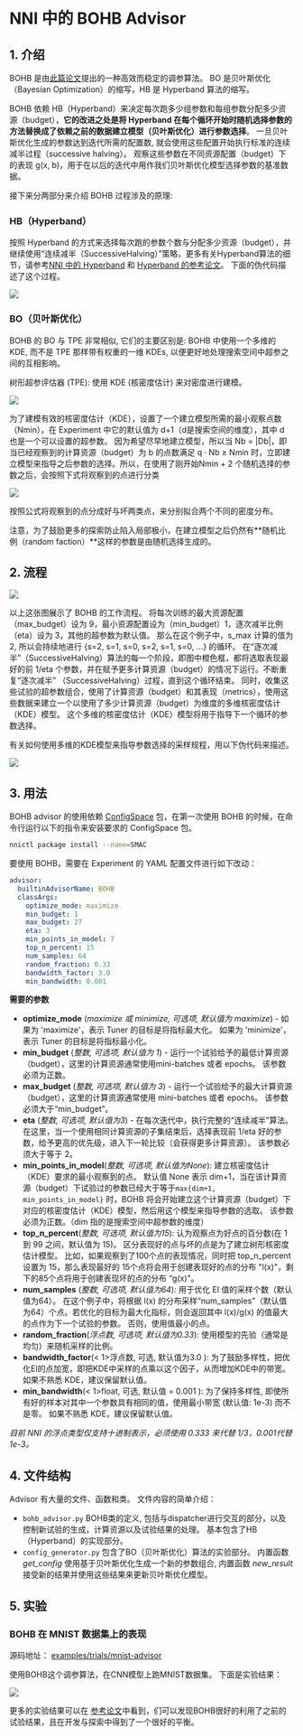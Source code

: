# NNI 中的 BOHB Advisor

## 1. 介绍

BOHB 是由[此篇论文](https://arxiv.org/abs/1807.01774)提出的一种高效而稳定的调参算法。 BO 是贝叶斯优化（Bayesian Optimization）的缩写，HB 是 Hyperband 算法的缩写。

BOHB 依赖 HB（Hyperband）来决定每次跑多少组参数和每组参数分配多少资源（budget），**它的改进之处是将 Hyperband 在每个循环开始时随机选择参数的方法替换成了依赖之前的数据建立模型（贝叶斯优化）进行参数选择**。 一旦贝叶斯优化生成的参数达到迭代所需的配置数, 就会使用这些配置开始执行标准的连续减半过程（successive halving）。 观察这些参数在不同资源配置（budget）下的表现 g(x, b)，用于在以后的迭代中用作我们贝叶斯优化模型选择参数的基准数据。

接下来分两部分来介绍 BOHB 过程涉及的原理:

### HB（Hyperband）

按照 Hyperband 的方式来选择每次跑的参数个数与分配多少资源（budget），并继续使用“连续减半（SuccessiveHalving）”策略，更多有关Hyperband算法的细节，请参考[NNI 中的 Hyperband](HyperbandAdvisor.md) 和 [Hyperband 的参考论文](https://arxiv.org/abs/1603.06560)。 下面的伪代码描述了这个过程。

![](../img/bohb_1.png)

### BO（贝叶斯优化）

BOHB 的 BO 与 TPE 非常相似, 它们的主要区别是: BOHB 中使用一个多维的 KDE, 而不是 TPE 那样带有权重的一维 KDEs, 以便更好地处理搜索空间中超参之间的互相影响。

树形超参评估器 (TPE): 使用 KDE (核密度估计) 来对密度进行建模。

![](../img/bohb_2.png)

为了建模有效的核密度估计（KDE），设置了一个建立模型所需的最小观察点数（Nmin），在 Experiment 中它的默认值为 d+1（d是搜索空间的维度），其中 d 也是一个可以设置的超参数。 因为希望尽早地建立模型，所以当 Nb = |Db|，即当已经观察到的计算资源（budget）为 b 的点数满足 q · Nb ≥ Nmin 时，立即建立模型来指导之后参数的选择。所以，在使用了刚开始Nmin + 2 个随机选择的参数之后，会按照下式将观察到的点进行分类

![](../img/bohb_3.png)

按照公式将观察到的点分成好与坏两类点，来分别拟合两个不同的密度分布。

注意，为了鼓励更多的探索防止陷入局部极小，在建立模型之后仍然有**随机比例（random faction）**这样的参数是由随机选择生成的。

## 2. 流程

![](../img/bohb_6.jpg)

以上这张图展示了 BOHB 的工作流程。 将每次训练的最大资源配置（max_budget）设为 9，最小资源配置设为（min_budget）1，逐次减半比例（eta）设为 3，其他的超参数为默认值。 那么在这个例子中，s_max 计算的值为 2, 所以会持续地进行 {s=2, s=1, s=0, s=2, s=1, s=0, ...} 的循环。 在“逐次减半”（SuccessiveHalving）算法的每一个阶段，即图中橙色框，都将选取表现最好的前 1/eta 个参数，并在赋予更多计算资源（budget）的情况下运行。不断重复“逐次减半” （SuccessiveHalving）过程，直到这个循环结束。 同时，收集这些试验的超参数组合，使用了计算资源（budget）和其表现（metrics），使用这些数据来建立一个以使用了多少计算资源（budget）为维度的多维核密度估计（KDE）模型。 这个多维的核密度估计（KDE）模型将用于指导下一个循环的参数选择。

有关如何使用多维的KDE模型来指导参数选择的采样规程，用以下伪代码来描述。

![](../img/bohb_4.png)

## 3. 用法

BOHB advisor 的使用依赖 [ConfigSpace](https://github.com/automl/ConfigSpace) 包，在第一次使用 BOHB 的时候，在命令行运行以下的指令来安装要求的 ConfigSpace 包。

```bash
nnictl package install --name=SMAC
```

要使用 BOHB，需要在 Experiment 的 YAML 配置文件进行如下改动：

```yml
advisor:
  builtinAdvisorName: BOHB
  classArgs:
    optimize_mode: maximize
    min_budget: 1
    max_budget: 27
    eta: 3
    min_points_in_model: 7
    top_n_percent: 15
    num_samples: 64
    random_fraction: 0.33
    bandwidth_factor: 3.0
    min_bandwidth: 0.001
```

**需要的参数**

* **optimize_mode** (*maximize 或 minimize, 可选项, 默认值为 maximize*) - 如果为 'maximize'，表示 Tuner 的目标是将指标最大化。 如果为 'minimize'，表示 Tuner 的目标是将指标最小化。
* **min_budget** (*整数, 可选项, 默认值为 1*) - 运行一个试验给予的最低计算资源（budget），这里的计算资源通常使用mini-batches 或者 epochs。 该参数必须为正数。
* **max_budget** (*整数, 可选项, 默认值为 3*) - 运行一个试验给予的最大计算资源（budget），这里的计算资源通常使用 mini-batches 或者 epochs。 该参数必须大于“min_budget”。
* **eta** (*整数, 可选项, 默认值为3*) - 在每次迭代中，执行完整的“连续减半”算法。 在这里，当一个使用相同计算资源的子集结束后，选择表现前 1/eta 好的参数，给予更高的优先级，进入下一轮比较（会获得更多计算资源）。 该参数必须大于等于 2。
* **min_points_in_model**(*整数, 可选项, 默认值为None*): 建立核密度估计（KDE）要求的最小观察到的点。 默认值 None 表示 dim+1，当在该计算资源（budget）下试验过的参数已经大于等于`max{dim+1, min_points_in_model}` 时，BOHB 将会开始建立这个计算资源（budget）下对应的核密度估计（KDE）模型，然后用这个模型来指导参数的选取。 该参数必须为正数。（dim 指的是搜索空间中超参数的维度）
* **top_n_percent**(*整数, 可选项, 默认值为15*): 认为观察点为好点的百分数(在 1 到 99 之间，默认值为 15)。 区分表现好的点与坏的点是为了建立树形核密度估计模型。 比如，如果观察到了100个点的表现情况，同时把 top_n_percent 设置为 15，那么表现最好的 15个点将会用于创建表现好的点的分布 "l(x)"，剩下的85个点将用于创建表现坏的点的分布 “g(x)”。
* **num_samples** (*整数, 可选项, 默认值为64*): 用于优化 EI 值的采样个数（默认值为64）。 在这个例子中，将根据 l(x) 的分布采样“num_samples”（默认值为64）个点。若优化的目标为最大化指标，则会返回其中 l(x)/g(x) 的值最大的点作为下一个试验的参数。 否则，使用值最小的点。
* **random_fraction**(*浮点数, 可选项, 默认值为0.33*): 使用模型的先验（通常是均匀）来随机采样的比例。
* **bandwidth_factor**(< 1>浮点数, 可选, 默认值为3.0 </em>): 为了鼓励多样性，把优化EI的点加宽，即把KDE中采样的点乘以这个因子，从而增加KDE中的带宽。 如果不熟悉 KDE，建议保留默认值。
* **min_bandwidth**(< 1>float, 可选, 默认值 = 0.001 </em>): 为了保持多样性, 即使所有好的样本对其中一个参数具有相同的值，使用最小带宽 (默认值: 1e-3) 而不是零。 如果不熟悉 KDE，建议保留默认值。

*目前 NNI 的浮点类型仅支持十进制表示，必须使用 0.333 来代替 1/3，0.001代替 1e-3。*

## 4. 文件结构

Advisor 有大量的文件、函数和类。 文件内容的简单介绍：

* `bohb_advisor.py` BOHB类的定义, 包括与dispatcher进行交互的部分，以及控制新试验的生成，计算资源以及试验结果的处理。 基本包含了HB（Hyperband）的实现部分。
* `config_generator.py` 包含了BO（贝叶斯优化）算法的实验部分。 内置函数 *get_config* 使用基于贝叶斯优化生成一个新的参数组合, 内置函数 *new_result* 接受新的结果并使用这些结果来更新贝叶斯优化模型。

## 5. 实验

### BOHB 在 MNIST 数据集上的表现

源码地址： [examples/trials/mnist-advisor](https://github.com/Microsoft/nni/tree/master/examples/trials/)

使用BOHB这个调参算法，在CNN模型上跑MNIST数据集。 下面是实验结果：

![](../img/bohb_5.png)

更多的实验结果可以在 [参考论文](https://arxiv.org/abs/1807.01774)中看到，们可以发现BOHB很好的利用了之前的试验结果，且在开发与探索中得到了一个很好的平衡。